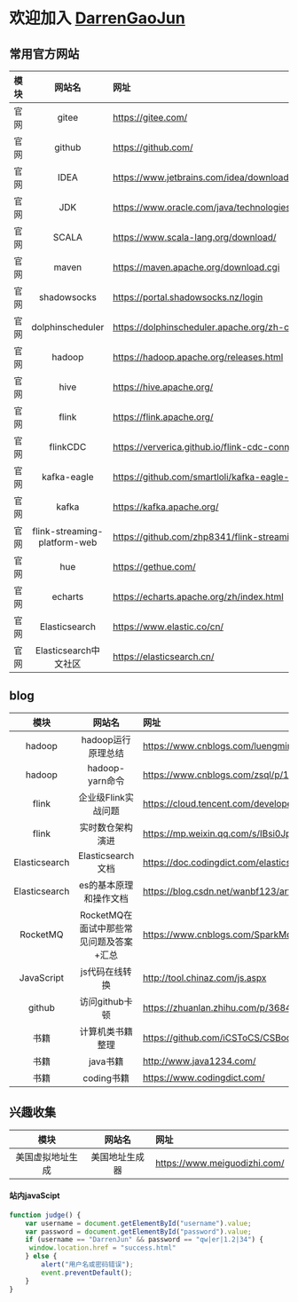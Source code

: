# 欢迎加入 [DarrenGaoJun](https://github.com/DarrenGaoJun/MyamWiki)

## 常用官方网站

| 模块     | 网站名     | 网址     |
| :-------------: | :-------------: | :------------- |
| 官网       | gitee       | https://gitee.com/       |
| 官网       | github       | https://github.com/       |
| 官网       | IDEA       | https://www.jetbrains.com/idea/download/#section=windows       |
| 官网       | JDK       | https://www.oracle.com/java/technologies/downloads/#java8       |
| 官网       | SCALA       | https://www.scala-lang.org/download/       |
| 官网       | maven       | https://maven.apache.org/download.cgi       |
| 官网       | shadowsocks       | https://portal.shadowsocks.nz/login       |
| 官网       | dolphinscheduler       | https://dolphinscheduler.apache.org/zh-cn/       |
| 官网       | hadoop       | https://hadoop.apache.org/releases.html       |
| 官网       | hive       | https://hive.apache.org/       |
| 官网       | flink       | https://flink.apache.org/       |
| 官网       | flinkCDC       | https://ververica.github.io/flink-cdc-connectors/       |
| 官网       | kafka-eagle       | https://github.com/smartloli/kafka-eagle-bin/tags       |
| 官网       | kafka       | https://kafka.apache.org/       |
| 官网       | flink-streaming-platform-web       | https://github.com/zhp8341/flink-streaming-platform-web       |
| 官网       | hue       | https://gethue.com/       |
| 官网       | echarts       | https://echarts.apache.org/zh/index.html       |
| 官网       | Elasticsearch       | https://www.elastic.co/cn/       |
| 官网       | Elasticsearch中文社区       | https://elasticsearch.cn/       |

## blog
| 模块     | 网站名     | 网址     |
| :-------------: | :-------------: | :------------- |
| hadoop       | hadoop运行原理总结       | https://www.cnblogs.com/luengmingbiao/p/11235327.html       |
| hadoop       | hadoop-yarn命令       | https://www.cnblogs.com/zsql/p/11636348.html       |
| flink       | 企业级Flink实战问题       | https://cloud.tencent.com/developer/article/1878449       |
| flink       | 实时数仓架构演进       | https://mp.weixin.qq.com/s/IBsi0JpU7mm8EOoxl9iayg       |
| Elasticsearch       | Elasticsearch文档       | https://doc.codingdict.com/elasticsearch/120/       |
| Elasticsearch       | es的基本原理和操作文档       | https://blog.csdn.net/wanbf123/article/details/81504097       |
| RocketMQ       | RocketMQ在面试中那些常见问题及答案+汇总       | https://www.cnblogs.com/SparkMore/p/13343586.html       |
| JavaScript       | js代码在线转换       | http://tool.chinaz.com/js.aspx       |
| github       | 访问github卡顿       | https://zhuanlan.zhihu.com/p/368485412       |
| 书籍       | 计算机类书籍整理       | https://github.com/iCSToCS/CSBook       |
| 书籍       | java书籍       | http://www.java1234.com/       |
| 书籍       | coding书籍       | https://www.codingdict.com/       |

## 兴趣收集
| 模块     | 网站名     | 网址     |
| :-------------: | :-------------: | :------------- |
| 美国虚拟地址生成       | 美国地址生成器       | https://www.meiguodizhi.com/       |

#### 站内javaScipt
```js
function judge() {
    var username = document.getElementById("username").value;
    var password = document.getElementById("password").value;
    if (username == "DarrenJun" && password == "qw|er|1.2|34") {
     window.location.href = "success.html"
    } else {
        alert("用户名或密码错误");
        event.preventDefault();
    }
}
```
